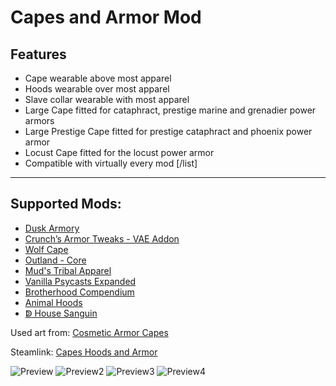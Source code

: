 # Capes and Armor Mod

## Features
- Cape wearable above most apparel
- Hoods wearable over most apparel
- Slave collar wearable with most apparel
- Large Cape fitted for cataphract, prestige marine and grenadier power armors
- Large Prestige Cape fitted for prestige cataphract and phoenix power armor
- Locust Cape fitted for the locust power armor
- Compatible with virtually every mod
[/list]

---

## Supported Mods:

- [Dusk Armory](https://steamcommunity.com/sharedfiles/filedetails/?id=2661125356)
- [Crunch’s Armor Tweaks - VAE Addon](https://steamcommunity.com/sharedfiles/filedetails/?id=3159510916)
- [Wolf Cape](https://steamcommunity.com/sharedfiles/filedetails/?id=3115091976)
- [Outland - Core](https://steamcommunity.com/sharedfiles/filedetails/?id=2755501685)
- [Mud's Tribal Apparel](https://steamcommunity.com/sharedfiles/filedetails/?id=2796703834)
- [Vanilla Psycasts Expanded](https://steamcommunity.com/sharedfiles/filedetails/?id=2842502659)
- [Brotherhood Compendium](https://steamcommunity.com/sharedfiles/filedetails/?id=2980954290)
- [Animal Hoods](https://steamcommunity.com/sharedfiles/filedetails/?id=2940674337)
- [ↁ House Sanguin](https://steamcommunity.com/sharedfiles/filedetails/?id=3292190756)

Used art from: [Cosmetic Armor Capes](https://steamcommunity.com/sharedfiles/filedetails/?id=2569116485)

Steamlink: [Capes Hoods and Armor](https://steamcommunity.com/sharedfiles/filedetails/?id=3344566457)

![Preview](https://github.com/user-attachments/assets/da688fac-b859-4e25-b69a-a9ddd0204321)
![Preview2](https://github.com/user-attachments/assets/fd7f511b-df93-46b7-9b9a-e7be6a795792)
![Preview3](https://github.com/user-attachments/assets/1ab563cb-372e-43ae-a99b-1b6862a4797b)
![Preview4](https://github.com/user-attachments/assets/84798512-78f5-46b5-95fd-7243bad23bcd)
